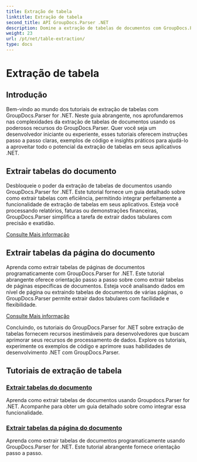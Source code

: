 ```yaml
---
title: Extração de tabela
linktitle: Extração de tabela
second_title: API GroupDocs.Parser .NET
description: Domine a extração de tabelas de documentos com GroupDocs.Parser for .NET. Aprenda a extrair tabelas programaticamente para um processamento de dados eficiente.
weight: 23
url: /pt/net/table-extraction/
type: docs
---
```

# Extração de tabela

## Introdução

Bem-vindo ao mundo dos tutoriais de extração de tabelas com GroupDocs.Parser for .NET. Neste guia abrangente, nos aprofundaremos nas complexidades da extração de tabelas de documentos usando os poderosos recursos do GroupDocs.Parser. Quer você seja um desenvolvedor iniciante ou experiente, esses tutoriais oferecem instruções passo a passo claras, exemplos de código e insights práticos para ajudá-lo a aproveitar todo o potencial da extração de tabelas em seus aplicativos .NET.

## Extrair tabelas do documento
Desbloqueie o poder da extração de tabelas de documentos usando GroupDocs.Parser for .NET. Este tutorial fornece um guia detalhado sobre como extrair tabelas com eficiência, permitindo integrar perfeitamente a funcionalidade de extração de tabelas em seus aplicativos. Esteja você processando relatórios, faturas ou demonstrações financeiras, GroupDocs.Parser simplifica a tarefa de extrair dados tabulares com precisão e exatidão.

[Consulte Mais informação](./extract-tables-from-document/)

## Extrair tabelas da página do documento
Aprenda como extrair tabelas de páginas de documentos programaticamente com GroupDocs.Parser for .NET. Este tutorial abrangente oferece orientação passo a passo sobre como extrair tabelas de páginas específicas de documentos. Esteja você analisando dados em nível de página ou extraindo tabelas de documentos de várias páginas, o GroupDocs.Parser permite extrair dados tabulares com facilidade e flexibilidade.

[Consulte Mais informação](./extract-tables-from-document-page/)

Concluindo, os tutoriais do GroupDocs.Parser for .NET sobre extração de tabelas fornecem recursos inestimáveis para desenvolvedores que buscam aprimorar seus recursos de processamento de dados. Explore os tutoriais, experimente os exemplos de código e aprimore suas habilidades de desenvolvimento .NET com GroupDocs.Parser.
## Tutoriais de extração de tabela
### [Extrair tabelas do documento](./extract-tables-from-document/)
Aprenda como extrair tabelas de documentos usando Groupdocs.Parser for .NET. Acompanhe para obter um guia detalhado sobre como integrar essa funcionalidade.
### [Extrair tabelas da página do documento](./extract-tables-from-document-page/)
Aprenda como extrair tabelas de documentos programaticamente usando GroupDocs.Parser for .NET. Este tutorial abrangente fornece orientação passo a passo.